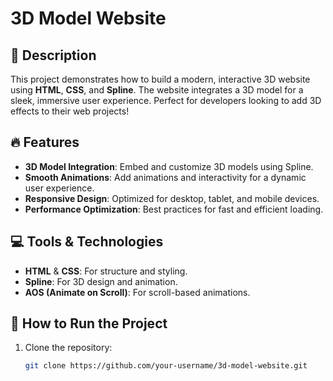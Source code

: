 # 3D Model Website

## 🌟 Description
This project demonstrates how to build a modern, interactive 3D website using **HTML**, **CSS**, and **Spline**. The website integrates a 3D model for a sleek, immersive user experience. Perfect for developers looking to add 3D effects to their web projects!

## 🔥 Features
- **3D Model Integration**: Embed and customize 3D models using Spline.
- **Smooth Animations**: Add animations and interactivity for a dynamic user experience.
- **Responsive Design**: Optimized for desktop, tablet, and mobile devices.
- **Performance Optimization**: Best practices for fast and efficient loading.

## 💻 Tools & Technologies
- **HTML** & **CSS**: For structure and styling.
- **Spline**: For 3D design and animation.
- **AOS (Animate on Scroll)**: For scroll-based animations.

## 🚀 How to Run the Project
1. Clone the repository:
   ```bash
   git clone https://github.com/your-username/3d-model-website.git